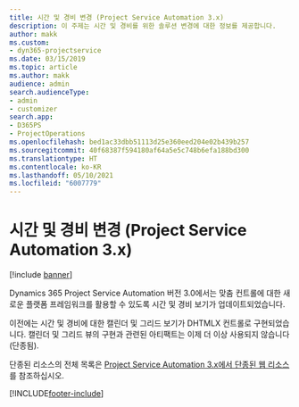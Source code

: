 ```yaml
---
title: 시간 및 경비 변경 (Project Service Automation 3.x)
description: 이 주제는 시간 및 경비를 위한 솔루션 변경에 대한 정보를 제공합니다.
author: makk
ms.custom:
- dyn365-projectservice
ms.date: 03/15/2019
ms.topic: article
ms.author: makk
audience: admin
search.audienceType:
- admin
- customizer
search.app:
- D365PS
- ProjectOperations
ms.openlocfilehash: bed1ac33dbb51113d25e360eed204e02b439b257
ms.sourcegitcommit: 40f68387f594180af64a5e5c748b6efa188bd300
ms.translationtype: HT
ms.contentlocale: ko-KR
ms.lasthandoff: 05/10/2021
ms.locfileid: "6007779"
---
```

# <a name="time-and-expense-changes-project-service-automation-3x"></a>시간 및 경비 변경 (Project Service Automation 3.x)

[!include [banner](../../includes/psa-now-project-operations.md)]

Dynamics 365 Project Service Automation 버전 3.0에서는 맞춤 컨트롤에 대한 새로운 플랫폼 프레임워크를 활용할 수 있도록 시간 및 경비 보기가 업데이트되었습니다.

이전에는 시간 및 경비에 대한 캘린더 및 그리드 보기가 DHTMLX 컨트롤로 구현되었습니다. 캘린더 및 그리드 뷰의 구현과 관련된 아티팩트는 이제 더 이상 사용되지 않습니다(단종됨).

단종된 리소스의 전체 목록은 [Project Service Automation 3.x에서 단종된 웹 리소스](web-resources-deprecated-v3.x.md)를 참조하십시오.


[!INCLUDE[footer-include](../../includes/footer-banner.md)]